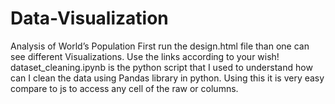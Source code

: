 # Data-Visualization
Analysis of World’s Population
First run the design.html file than one can see different Visualizations.
Use the links according to your wish!
dataset_cleaning.ipynb is the python script that I used to understand how can I clean the data using Pandas library in python. Using this it is very easy compare to js to access any cell of the raw or columns.
